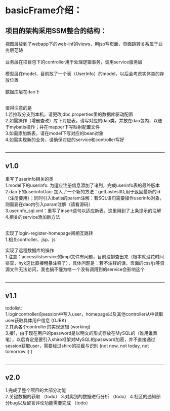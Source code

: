basicFrame介绍：
===============

项目的架构采用SSM整合的结构：
---------------------------

视图层放到了webapp下的web-inf的views，用jsp写页面，页面跳转关系属于业务层范畴 <br><br>
业务层在项目包下的controller用于处理逻辑事务，调用service服务层 <br><br>
模型层在model，目前放了一个表（UserInfo）的model，以后会考虑实体类的存放位置 <br><br>
数据库层在dao下 <br><br>

值得注意的是 <br>
1.若拉取分支到本机，请更改jdbc.properties里的数据库驱动配置 <br>
2.如需操作（增删查改）库下对应表，请写对应的dao类，并放在dao包内，以便于mybatis操作；并在mapper下写映射配置文件 <br>
3.如需添加新表，请在model下写对应的bean对象 <br>
4.如需实现新的业务，请确保对应的service和controller写好 <br><br>



*****

v1.0
------

重写了userinfo相关的类 <br>
1.model下的userinfo: 为适应注册信息添加了诸列，完成userinfo表的最终版本 <br>
2.dao下的userinfoDao: 加入了一个新的方法：getLastestID,用于返回最新的id（注册要用）；同时引入ibatis的param注解：若SQL语句需要操作userinfo对象，则需要在dao内引入param注解（请看源码） <br>
3.userinfo_sql.xml：重写了insert语句以适应新表，这里用到了上条提示的注解 <br>
4.相关的service添加新方法 <br><br>

实现了login-register-homepage间相互跳转 <br>
1.相关controller、jsp、js <br>

实现了远程数据库的操作 <br>
1.注意：accesslistservice的impl文件有问题，目前没排查出来（根本就没花时间排查，hyk这比直接粗暴注释了），具体问题是：若不注释的话，页面的css/js等资源文件无法访问，我也搞不懂为啥一个没有调用到的service会影响这个 <br><br>

********

v1.1
-----

todolist: <br>
1.logincontroller向session中写入user，homepage以及其他controller从中读取user获取具体用户信息 (OJBK)<br>
2.其余各个controller的实现逻辑 (working)<br>
3.接1，由于现在用户的password是以明文的形式存放在MySQL的（谁用谁煞笔），以后肯定是要引入shiro框架对MySQL的password加密，并不直接通过session获取user，需要经过shiro的拦截与识别 (not now, not today, not tomorrow :) )<br><br>


********

v2.0
-----

1.完成了整个项目的大部分功能 <br>
2.关键数据的获取 （todo）
3.对爬到的数据进行分析 （todo）
4.社区的通知部分bug以及留言评论功能需要完成 （todo）
